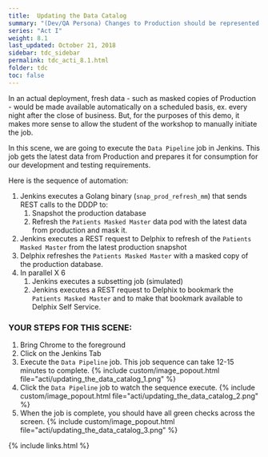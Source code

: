```yaml
---
title:  Updating the Data Catalog
summary: "(Dev/QA Persona) Changes to Production should be represented in lower environments"
series: "Act I"
weight: 8.1
last_updated: October 21, 2018
sidebar: tdc_sidebar
permalink: tdc_acti_8.1.html
folder: tdc
toc: false
---
```


In an actual deployment, fresh data - such as masked copies of Production - would be made available automatically on a scheduled basis, ex. every night after the close of business. But, for the purposes of this demo, it makes more sense to allow the student of the workshop to manually initiate the job.

In this scene, we are going to execute the `Data Pipeline` job in Jenkins. This job gets the latest data from Production and prepares it for consumption for our development and testing requirements.

Here is the sequence of automation:

1. Jenkins executes a Golang binary (`snap_prod_refresh_mm`) that sends REST calls to the DDDP to:
   1. Snapshot the production database
   2. Refresh the `Patients Masked Master` data pod with the latest data from production and mask it.
2. Jenkins executes a REST request to Delphix to refresh of the `Patients Masked Master` from the latest production snapshot
3. Delphix refreshes the `Patients Masked Master` with a masked copy of the production database.
4. In parallel X 6
   1. Jenkins executes a subsetting job (simulated)
   2. Jenkins executes a REST request to Delphix to bookmark the `Patients Masked Master` and to make that bookmark available to Delphix Self Service.

### YOUR STEPS FOR THIS SCENE:

1. Bring Chrome to the foreground
2. Click on the Jenkins Tab
3. Execute the `Data Pipeline` job. This job sequence can take 12-15 minutes to complete.
   {% include custom/image_popout.html file="acti/updating_the_data_catalog_1.png" %}
4. Click the `Data Pipeline` job to watch the sequence execute.
   {% include custom/image_popout.html file="acti/updating_the_data_catalog_2.png" %}
5. When the job is complete, you should have all green checks across the screen.
   {% include custom/image_popout.html file="acti/updating_the_data_catalog_3.png" %}

{% include links.html %}